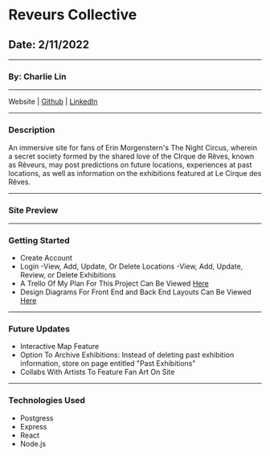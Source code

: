 # Reveurs Collective

## Date: 2/11/2022

---

### By: Charlie Lin

---

Website | [Github](https://github.com/charlielin1988) |
[LinkedIn](https://www.linkedin.com/in/charlie-lin1988/)

---

### Description

An immersive site for fans of Erin Morgenstern's The Night Circus, wherein a secret society formed by the shared love of the CIrque de Rêves, known as Rêveurs, may post predictions on future locations, experiences at past locations, as well as information on the exhibitions featured at Le Cirque des Rêves.

---

### Site Preview

---

### Getting Started

- Create Account
- Login
  -View, Add, Update, Or Delete Locations
  -View, Add, Update, Review, or Delete Exhibitions
- A Trello Of My Plan For This Project Can Be Viewed [Here](https://trello.com/b/SSbNIv42/reveurs-website-p4)
- Design Diagrams For Front End and Back End Layouts Can Be Viewed [Here](https://whimsical.com/project-4-GTApRYUJFN8EHZGjpiazGr)

---

### Future Updates

- Interactive Map Feature
- Option To Archive Exhibitions: Instead of deleting past exhibition information, store on page entitled "Past Exhibitions"
- Collabs With Artists To Feature Fan Art On Site

---

### Technologies Used

- Postgress
- Express
- React
- Node.js
